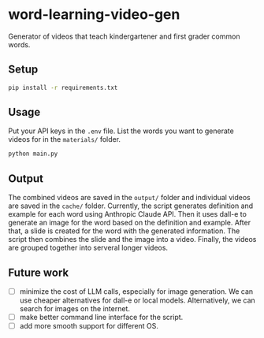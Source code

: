 # word-learning-video-gen
Generator of videos that teach kindergartener and first grader common words.

## Setup

```bash
pip install -r requirements.txt
```

## Usage

Put your API keys in the `.env` file. List the words you want to generate videos for in the `materials/` folder.

```bash
python main.py
```

## Output

The combined videos are saved in the `output/` folder and individual videos are saved in the `cache/` folder.
Currently, the script generates definition and example for each word using Anthropic Claude API.
Then it uses dall-e to generate an image for the word based on the definition and example.
After that, a slide is created for the word with the generated information.
The script then combines the slide and the image into a video.
Finally, the videos are grouped together into serveral longer videos.


## Future work

- [ ] minimize the cost of LLM calls, especially for image generation. We can use cheaper alternatives for dall-e or local models. Alternatively, we can search for images on the internet.
- [ ] make better command line interface for the script.
- [ ] add more smooth support for different OS.